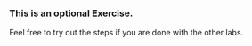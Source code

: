 ### This is an optional Exercise.
Feel free to try out the steps if you are done with the other labs.